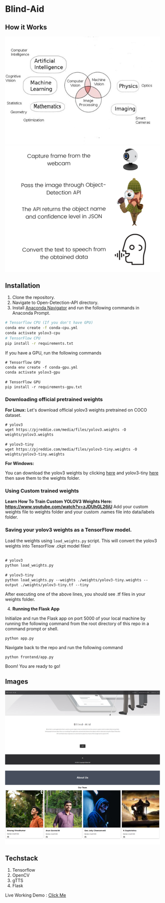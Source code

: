 # Blind-Aid

## How it Works
![](https://github.com/kingjuno/Blind-Aid/blob/master/assets/stack.jpg)
![](https://github.com/kingjuno/Blind-Aid/blob/master/assets/process.jpg)

## Installation
1. Clone the repository.
2. Navigate to Open-Detection-API directory.
3. Install [Anaconda Navigator](https://www.anaconda.com/products/individual) and run the following commands in Anaconda Prompt.

```bash
# Tensorflow CPU (If you don't have GPU)
conda env create -f conda-cpu.yml
conda activate yolov3-cpu
# TensorFlow CPU
pip install -r requirements.txt
```

If you have a GPU, run the following commands

```
# Tensorflow GPU
conda env create -f conda-gpu.yml
conda activate yolov3-gpu

# TensorFlow GPU
pip install -r requirements-gpu.txt
```
### Downloading official pretrained weights
**For Linux:** Let's download official yolov3 weights pretrained on COCO dataset.
```
# yolov3
wget https://pjreddie.com/media/files/yolov3.weights -O weights/yolov3.weights

# yolov3-tiny
wget https://pjreddie.com/media/files/yolov3-tiny.weights -O weights/yolov3-tiny.weights

```

**For Windows:**

You can download the yolov3 weights by clicking [here](https://pjreddie.com/media/files/yolov3.weights) and yolov3-tiny [here](https://pjreddie.com/media/files/yolov3-tiny.weights) then save them to the weights folder.

### Using Custom trained weights

<strong> Learn How To Train Custom YOLOV3 Weights Here: https://www.youtube.com/watch?v=zJDUhGL26iU </strong>
Add your custom weights file to weights folder and your custom .names file into data/labels folder.

### Saving your yolov3 weights as a TensorFlow model.

Load the weights using `load_weights.py` script. This will convert the yolov3 weights into TensorFlow .ckpt model files!


```

# yolov3
python load_weights.py

# yolov3-tiny
python load_weights.py --weights ./weights/yolov3-tiny.weights --output ./weights/yolov3-tiny.tf --tiny

```

After executing one of the above lines, you should see .tf files in your weights folder.

4. **Running the Flask App**<br>

Initialize and run the Flask app on port 5000 of your local machine by running the following command from the root directory of this repo in a command prompt or shell.

```
python app.py
```

Navigate back to the repo and run the following command

```
python frontend/app.py
```

Boom! You are ready to go!
## Images
![](https://github.com/kingjuno/Blind-Aid/blob/master/assets/home.png)
<br/>
<br/>
![](https://github.com/kingjuno/Blind-Aid/blob/master/assets/about.png)
## Techstack

 1. Tensorflow
 2. OpenCV
 3. gTTS
 4. Flask

Live Working Demo : [Click Me](https://github.com/kingjuno/Blind-Aid/blob/master/assets/Blind-Aid.mp4)
